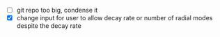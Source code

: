 - [ ] git repo too big, condense it
- [x] change input for user to allow decay rate or number of radial modes despite
the decay rate
